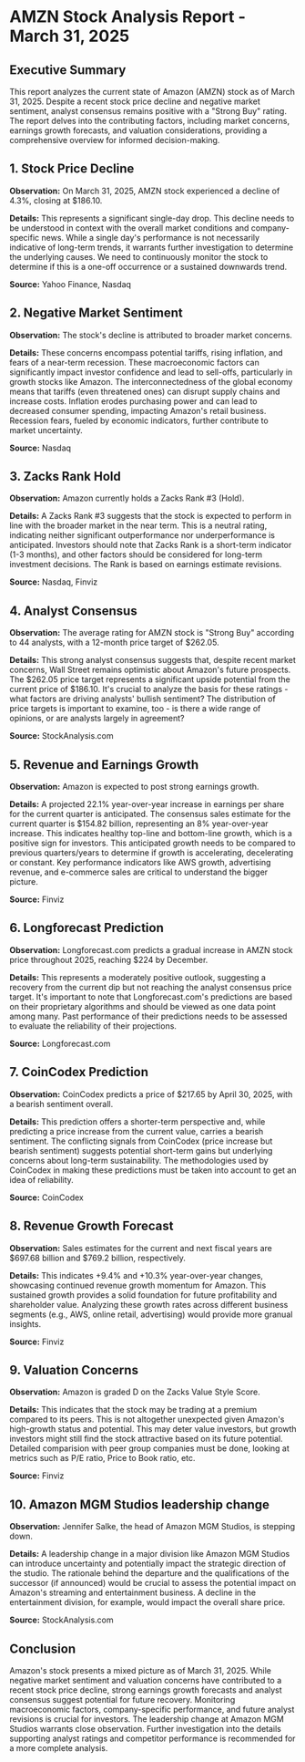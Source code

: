 # AMZN Stock Analysis Report - March 31, 2025

## Executive Summary

This report analyzes the current state of Amazon (AMZN) stock as of March 31, 2025. Despite a recent stock price decline and negative market sentiment, analyst consensus remains positive with a "Strong Buy" rating. The report delves into the contributing factors, including market concerns, earnings growth forecasts, and valuation considerations, providing a comprehensive overview for informed decision-making.

## 1. Stock Price Decline

**Observation:** On March 31, 2025, AMZN stock experienced a decline of 4.3%, closing at $186.10.

**Details:** This represents a significant single-day drop. This decline needs to be understood in context with the overall market conditions and company-specific news. While a single day's performance is not necessarily indicative of long-term trends, it warrants further investigation to determine the underlying causes. We need to continuously monitor the stock to determine if this is a one-off occurrence or a sustained downwards trend.

**Source:** Yahoo Finance, Nasdaq

## 2. Negative Market Sentiment

**Observation:** The stock's decline is attributed to broader market concerns.

**Details:** These concerns encompass potential tariffs, rising inflation, and fears of a near-term recession. These macroeconomic factors can significantly impact investor confidence and lead to sell-offs, particularly in growth stocks like Amazon. The interconnectedness of the global economy means that tariffs (even threatened ones) can disrupt supply chains and increase costs. Inflation erodes purchasing power and can lead to decreased consumer spending, impacting Amazon's retail business. Recession fears, fueled by economic indicators, further contribute to market uncertainty.

**Source:** Nasdaq

## 3. Zacks Rank Hold

**Observation:** Amazon currently holds a Zacks Rank #3 (Hold).

**Details:** A Zacks Rank #3 suggests that the stock is expected to perform in line with the broader market in the near term. This is a neutral rating, indicating neither significant outperformance nor underperformance is anticipated. Investors should note that Zacks Rank is a short-term indicator (1-3 months), and other factors should be considered for long-term investment decisions. The Rank is based on earnings estimate revisions.

**Source:** Nasdaq, Finviz

## 4. Analyst Consensus

**Observation:** The average rating for AMZN stock is "Strong Buy" according to 44 analysts, with a 12-month price target of $262.05.

**Details:** This strong analyst consensus suggests that, despite recent market concerns, Wall Street remains optimistic about Amazon's future prospects. The $262.05 price target represents a significant upside potential from the current price of $186.10. It's crucial to analyze the basis for these ratings - what factors are driving analysts' bullish sentiment? The distribution of price targets is important to examine, too - is there a wide range of opinions, or are analysts largely in agreement?

**Source:** StockAnalysis.com

## 5. Revenue and Earnings Growth

**Observation:** Amazon is expected to post strong earnings growth.

**Details:** A projected 22.1% year-over-year increase in earnings per share for the current quarter is anticipated. The consensus sales estimate for the current quarter is $154.82 billion, representing an 8% year-over-year increase. This indicates healthy top-line and bottom-line growth, which is a positive sign for investors. This anticipated growth needs to be compared to previous quarters/years to determine if growth is accelerating, decelerating or constant. Key performance indicators like AWS growth, advertising revenue, and e-commerce sales are critical to understand the bigger picture.

**Source:** Finviz

## 6. Longforecast Prediction

**Observation:** Longforecast.com predicts a gradual increase in AMZN stock price throughout 2025, reaching $224 by December.

**Details:** This represents a moderately positive outlook, suggesting a recovery from the current dip but not reaching the analyst consensus price target. It's important to note that Longforecast.com's predictions are based on their proprietary algorithms and should be viewed as one data point among many. Past performance of their predictions needs to be assessed to evaluate the reliability of their projections.

**Source:** Longforecast.com

## 7. CoinCodex Prediction

**Observation:** CoinCodex predicts a price of $217.65 by April 30, 2025, with a bearish sentiment overall.

**Details:** This prediction offers a shorter-term perspective and, while predicting a price increase from the current value, carries a bearish sentiment. The conflicting signals from CoinCodex (price increase but bearish sentiment) suggests potential short-term gains but underlying concerns about long-term sustainability. The methodologies used by CoinCodex in making these predictions must be taken into account to get an idea of reliability.

**Source:** CoinCodex

## 8. Revenue Growth Forecast

**Observation:** Sales estimates for the current and next fiscal years are $697.68 billion and $769.2 billion, respectively.

**Details:** This indicates +9.4% and +10.3% year-over-year changes, showcasing continued revenue growth momentum for Amazon. This sustained growth provides a solid foundation for future profitability and shareholder value. Analyzing these growth rates across different business segments (e.g., AWS, online retail, advertising) would provide more granual insights.

**Source:** Finviz

## 9. Valuation Concerns

**Observation:** Amazon is graded D on the Zacks Value Style Score.

**Details:** This indicates that the stock may be trading at a premium compared to its peers. This is not altogether unexpected given Amazon's high-growth status and potential. This may deter value investors, but growth investors might still find the stock attractive based on its future potential. Detailed comparision with peer group companies must be done, looking at metrics such as P/E ratio, Price to Book ratio, etc.

**Source:** Finviz

## 10. Amazon MGM Studios leadership change

**Observation:** Jennifer Salke, the head of Amazon MGM Studios, is stepping down.

**Details:** A leadership change in a major division like Amazon MGM Studios can introduce uncertainty and potentially impact the strategic direction of the studio. The rationale behind the departure and the qualifications of the successor (if announced) would be crucial to assess the potential impact on Amazon's streaming and entertainment business. A decline in the entertainment division, for example, would impact the overall share price.

**Source:** StockAnalysis.com

## Conclusion

Amazon's stock presents a mixed picture as of March 31, 2025. While negative market sentiment and valuation concerns have contributed to a recent stock price decline, strong earnings growth forecasts and analyst consensus suggest potential for future recovery. Monitoring macroeconomic factors, company-specific performance, and future analyst revisions is crucial for investors. The leadership change at Amazon MGM Studios warrants close observation. Further investigation into the details supporting analyst ratings and competitor performance is recommended for a more complete analysis.